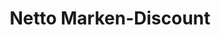 ---
title: "Netto Marken-Discount"
url: /oberhausen/netto-marken-discount-teutoburger-strasse/
shop: Supermarkt
---